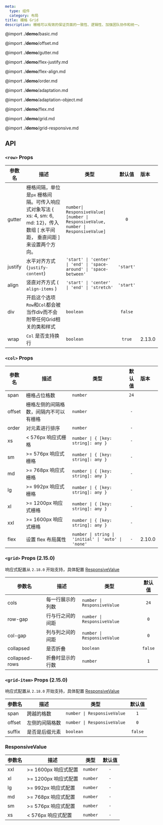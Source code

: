 ```yaml
meta:
  type: 组件
  category: 布局
title: 栅格 Grid
description: 栅格可以有效的保证页面的一致性、逻辑性、加强团队协作和统一。
```

@import ./__demo__/basic.md

@import ./__demo__/offset.md

@import ./__demo__/gutter.md

@import ./__demo__/flex-justify.md

@import ./__demo__/flex-align.md

@import ./__demo__/order.md

@import ./__demo__/adaptation.md

@import ./__demo__/adaptation-object.md

@import ./__demo__/flex.md

@import ./__demo__/grid.md

@import ./__demo__/grid-responsive.md

## API


### `<row>` Props

|参数名|描述|类型|默认值|版本|
|---|---|---|:---:|:---|
|gutter|栅格间隔，单位是`px` 栅格间隔。可传入响应式对象写法 { xs: 4, sm: 6, md: 12}，传入数组 [ 水平间距， 垂直间距 ] 来设置两个方向。|`number\| ResponsiveValue\| [number \| ResponsiveValue, number \| ResponsiveValue]`|`0`||
|justify|水平对齐方式 (`justify-content`)|`'start' \| 'center' \| 'end' \| 'space-around' \| 'space-between'`|`'start'`||
|align|竖直对齐方式 ( `align-items` )|`'start' \| 'center' \| 'end' \| 'stretch'`|`'start'`||
|div|开启这个选项`Row`和`Col`都会被当作div而不会附带任何Grid相关的类和样式|`boolean`|`false`||
|wrap|`Col` 是否支持换行|`boolean`|`true`|2.13.0|




### `<col>` Props

|参数名|描述|类型|默认值|版本|
|---|---|---|:---:|:---|
|span|栅格占位格数|`number`|`24`||
|offset|栅格左侧的间隔格数，间隔内不可以有栅格|`number`|`-`||
|order|对元素进行排序|`number`|`-`||
|xs|< 576px 响应式栅格|`number \| { [key: string]: any }`|`-`||
|sm|>= 576px 响应式栅格|`number \| { [key: string]: any }`|`-`||
|md|>= 768px 响应式栅格|`number \| { [key: string]: any }`|`-`||
|lg|>= 992px 响应式栅格|`number \| { [key: string]: any }`|`-`||
|xl|>= 1200px 响应式栅格|`number \| { [key: string]: any }`|`-`||
|xxl|>= 1600px 响应式栅格|`number \| { [key: string]: any }`|`-`||
|flex|设置 flex 布局属性|`number \| string \| 'initial' \| 'auto' \| 'none'`|`-`|2.10.0|




### `<grid>` Props (2.15.0)
响应式配置从 `2.18.0` 开始支持，具体配置 [ResponsiveValue](#responsivevalue)

|参数名|描述|类型|默认值|
|---|---|---|:---:|
|cols|每一行展示的列数|`number \| ResponsiveValue`|`24`|
|row-gap|行与行之间的间距|`number \| ResponsiveValue`|`0`|
|col-gap|列与列之间的间距|`number \| ResponsiveValue`|`0`|
|collapsed|是否折叠|`boolean`|`false`|
|collapsed-rows|折叠时显示的行数|`number`|`1`|




### `<grid-item>` Props (2.15.0)
响应式配置从 `2.18.0` 开始支持，具体配置 [ResponsiveValue](#responsivevalue)

|参数名|描述|类型|默认值|
|---|---|---|:---:|
|span|跨越的格数|`number \| ResponsiveValue`|`1`|
|offset|左侧的间隔格数|`number \| ResponsiveValue`|`0`|
|suffix|是否是后缀元素|`boolean`|`false`|




### ResponsiveValue

|参数名|描述|类型|默认值|
|---|---|---|:---:|
|xxl|>= 1600px 响应式配置|`number`|`-`|
|xl|>= 1200px 响应式配置|`number`|`-`|
|lg|>= 992px 响应式配置|`number`|`-`|
|md|>= 768px 响应式配置|`number`|`-`|
|sm|>= 576px 响应式配置|`number`|`-`|
|xs|< 576px 响应式配置|`number`|`-`|



